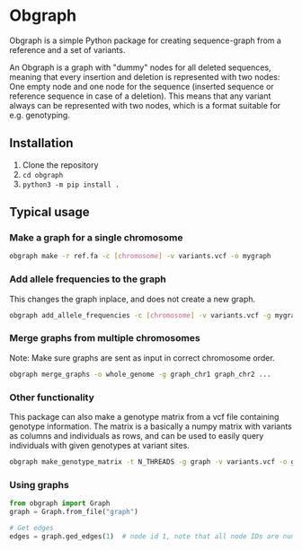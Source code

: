# Obgraph
Obgraph is a simple Python package for creating sequence-graph from a reference and a set of variants.

An Obgraph is a graph with "dummy" nodes for all deleted sequences, meaning that every insertion and deletion is represented with two nodes: One empty node and one node for the sequence (inserted sequence or reference sequence in case of a deletion). This means that any variant always can be represented with two nodes, which is a format suitable for e.g. genotyping. 

## Installation
1) Clone the repository
2) `cd obgraph`
3) `python3 -m pip install .`

## Typical usage

### Make a graph for a single chromosome
```bash
obgraph make -r ref.fa -c [chromosome] -v variants.vcf -o mygraph
```

### Add allele frequencies to the graph
This changes the graph inplace, and does not create a new graph.
```bash
obgraph add_allele_frequencies -c [chromosome] -v variants.vcf -g mygraph
```

### Merge graphs from multiple chromosomes
Note: Make sure graphs are sent as input in correct chromosome order.
```bash
obgraph merge_graphs -o whole_genome -g graph_chr1 graph_chr2 ...
```

### Other functionality
This package can also make a genotype matrix from a vcf file containing genotype information. The matrix is a basically a numpy matrix with variants as columns and individuals as rows, and can be used to easily query individuals with given genotypes at variant sites.

```bash
obgraph make_genotype_matrix -t N_THREADS -g graph -v variants.vcf -o genotype_matrix -n N_INDIVIDUALS -m N_VARIANTS
```

### Using graphs
```python
from obgraph import Graph
graph = Graph.from_file("graph")

# Get edges
edges = graph.ged_edges(1)  # node id 1, note that all node IDs are numeric
```


